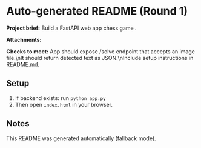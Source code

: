 # Auto-generated README (Round 1)

**Project brief:** Build a FastAPI web app chess game .

**Attachments:**


**Checks to meet:**
App should expose /solve endpoint that accepts an image file.\nIt should return detected text as JSON.\nInclude setup instructions in README.md.

## Setup
1. If backend exists: run `python app.py`
2. Then open `index.html` in your browser.

## Notes
This README was generated automatically (fallback mode).